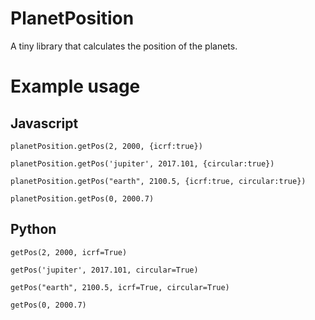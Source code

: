 # PlanetPosition
A tiny library that calculates the position of the planets. 

# Example usage

## Javascript
```planetPosition.getPos(2, 2000, {icrf:true})```

```planetPosition.getPos('jupiter', 2017.101, {circular:true})```

```planetPosition.getPos("earth", 2100.5, {icrf:true, circular:true})```

```planetPosition.getPos(0, 2000.7)```

## Python
```getPos(2, 2000, icrf=True)```

```getPos('jupiter', 2017.101, circular=True)```

```getPos("earth", 2100.5, icrf=True, circular=True)```

```getPos(0, 2000.7)```
